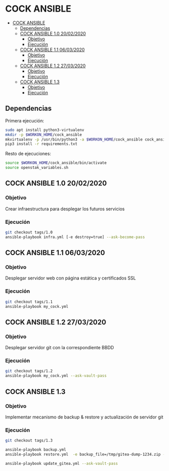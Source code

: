 # COCK ANSIBLE

- [COCK ANSIBLE](#cock-ansible)
  - [Dependencias](#dependencias)
  - [COCK ANSIBLE 1.0 20/02/2020](#cock-ansible-10-20022020)
    - [Objetivo](#objetivo)
    - [Ejecución](#ejecución)
  - [COCK ANSIBLE 1.1 06/03/2020](#cock-ansible-11-06032020)
    - [Objetivo](#objetivo-1)
    - [Ejecución](#ejecución-1)
  - [COCK ANSIBLE 1.2 27/03/2020](#cock-ansible-12-27032020)
    - [Objetivo](#objetivo-2)
    - [Ejecución](#ejecución-2)
  - [COCK ANSIBLE 1.3](#cock-ansible-13)
    - [Objetivo](#objetivo-3)
    - [Ejecución](#ejecución-3)

## Dependencias

Primera ejecución:

```bash
sudo apt install python3-virtualenv
mkdir -p $WORKON_HOME/cock_ansible
mkvirtualenv -p /usr/bin/python3 -a $WORKON_HOME/cock_ansible cock_ansible
pip3 install -r requirements.txt
```

Resto de ejecuciones:

```bash
source $WORKON_HOME/cock_ansible/bin/activate
source openstak_variables.sh
```

## COCK ANSIBLE 1.0 20/02/2020

### Objetivo

Crear infraestructura para desplegar los futuros servicios

### Ejecución

```bash
git checkout tags/1.0
ansible-playbook infra.yml [-e destroy=true] --ask-become-pass
```

## COCK ANSIBLE 1.1 06/03/2020

### Objetivo

Desplegar servidor web con página estática y certificados SSL

### Ejecución

```bash
git checkout tags/1.1
ansible-playbook my_cock.yml
```

## COCK ANSIBLE 1.2 27/03/2020

### Objetivo

Desplegar servidor git con la correspondiente BBDD

### Ejecución

```bash
git checkout tags/1.2
ansible-playbook my_cock.yml --ask-vault-pass
```

## COCK ANSIBLE 1.3

### Objetivo

Implementar mecanismo de backup & restore y actualización de servidor git

### Ejecución

```bash
git checkout tags/1.3

ansible-playbook backup.yml
ansible-playbook restore.yml  -e backup_file=/tmp/gitea-dump-1234.zip --ask-vault-path

ansible-playbook update_gitea.yml --ask-vault-pass
```
